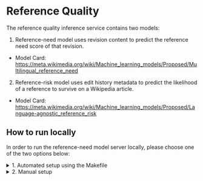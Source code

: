 # Reference Quality

The reference quality inference service contains two models:
1. Reference-need model uses revision content to predict the reference need score of that revision.

* Model Card: https://meta.wikimedia.org/wiki/Machine_learning_models/Proposed/Multilingual_reference_need

2. Reference-risk model uses edit history metadata to predict the likelihood of a reference to survive on a Wikipedia article.

* Model Card: https://meta.wikimedia.org/wiki/Machine_learning_models/Proposed/Language-agnostic_reference_risk

## How to run locally

In order to run the reference-need model server locally, please choose one of the two options below:

<details>
<summary>1. Automated setup using the Makefile</summary>

### 1.1. Build
In the first terminal run:
```console
make reference-need
```
This build process will: set up a Python venv, install dependencies, download the model, and run the server.

### 1.2. Query
On the second terminal query the isvc using:
```console
curl -s localhost:8080/v1/models/reference-need:predict -X POST -d '{"rev_id": 1242378206, "lang": "en"}' -i -H "Content-type: application/json"
```

### 1.3. Remove
If you would like to remove the setup run:
```console
MODEL_TYPE=reference-need make clean
```
</details>
<details>
<summary>2. Manual setup</summary>

### 2.1. Build Python venv and install dependencies
First add the top level directory of the repo to the `PYTHONPATH`:
```console
export PYTHONPATH=$PYTHONPATH:.
```

Create a virtual environment and install the dependencies using:
```console
python -m venv .venv
source .venv/bin/activate
pip install -r src/models/reference_quality/model_server/requirements.txt
```

### 2.2. Download the model and the features.db
Download the `model.pkl` and `features.db` from the link below and place it in the same directory named PATH_TO_MODEL_DIR.
https://analytics.wikimedia.org/published/wmf-ml-models/reference-quality/


### 2.3. Run the server
We can run the server locally with:
```console
MODEL_PATH=<PATH_TO_MODEL_DIR/model.pkl> FEATURES_DB_PATH=<PATH_TO_MODEL_DIR/features.db> python src/models/reference_quality/model_server/model.py
```

On a separate terminal we can test making a request to the reference-need model with:
```console
curl localhost:8080/v1/models/reference-need:predict -X POST -d '{"rev_id": 1242378206, "lang": "en"}' -H "Content-type: application/json"
```
and the reference-risk model with:
```console
curl localhost:8080/v1/models/reference-risk:predict -X POST -d '{"rev_id": 1242378206, "lang": "en"}' -H "Content-type: application/json"
```
</details>
